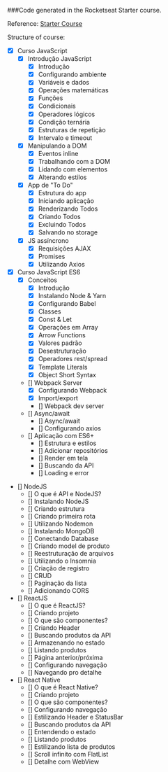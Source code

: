 ###Code generated in the Rocketseat Starter course.

Reference: [Starter Course](https://skylab.rocketseat.com.br/journey/starter) 

Structure of course:

- [x] Curso JavaScript
    - [x] Introdução JavaScript    
        - [x] Introdução
        - [x] Configurando ambiente
        - [x] Variáveis e dados
        - [x] Operações matemáticas
        - [x] Funções
        - [x] Condicionais
        - [x] Operadores lógicos
        - [x] Condição ternária
        - [x] Estruturas de repetição
        - [x] Intervalo e timeout
    - [x] Manipulando a DOM
        - [x] Eventos inline
        - [x] Trabalhando com a DOM
        - [x] Lidando com elementos
        - [x] Alterando estilos
    - [x] App de "To Do"
        - [x] Estrutura do app
        - [x] Iniciando aplicação
        - [x] Renderizando Todos
        - [x] Criando Todos
        - [x] Excluindo Todos
        - [x] Salvando no storage
    - [x] JS assíncrono
        - [x] Requisições AJAX
        - [x] Promises
        - [x] Utilizando Axios
- [x] Curso JavaScript ES6
    - [x] Conceitos
        - [x] Introdução
        - [x] Instalando Node & Yarn
        - [x] Configurando Babel
        - [x] Classes
        - [x] Const & Let
        - [x] Operações em Array
        - [x] Arrow Functions
        - [x] Valores padrão
        - [x] Desestruturação
        - [x] Operadores rest/spread
        - [x] Template Literals
        - [x] Object Short Syntax
    - [] Webpack Server    
        - [x] Configurando Webpack
        - [x] Import/export
        - [] Webpack dev server
    - [] Async/await
        - [] Async/await
        - [] Configurando axios
    - [] Aplicação com ES6+
        - [] Estrutura e estilos
        - [] Adicionar repositórios
        - [] Render em tela
        - [] Buscando da API
        - [] Loading e error
- [] NodeJS
    - [] O que é API e NodeJS?
    - [] Instalando NodeJS
    - [] Criando estrutura
    - [] Criando primeira rota
    - [] Utilizando Nodemon
    - [] Instalando MongoDB
    - [] Conectando Database
    - [] Criando model de produto
    - [] Reestruturação de arquivos
    - [] Utilizando o Insomnia
    - [] Criação de registro
    - [] CRUD
    - [] Paginação da lista
    - [] Adicionando CORS
- [] ReactJS
    - [] O que é ReactJS?
    - [] Criando projeto
    - [] O que são componentes?
    - [] Criando Header
    - [] Buscando produtos da API
    - [] Armazenando no estado
    - [] Listando produtos
    - [] Página anterior/próxima
    - [] Configurando navegação
    - [] Navegando pro detalhe
- [] React Native
    - [] O que é React Native?
    - [] Criando projeto
    - [] O que são componentes?
    - [] Configurando navegação
    - [] Estilizando Header e StatusBar
    - [] Buscando produtos da API
    - [] Entendendo o estado
    - [] Listando produtos
    - [] Estilizando lista de produtos
    - [] Scroll infinito com FlatList
    - [] Detalhe com WebView